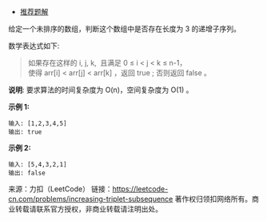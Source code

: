* [推荐题解](https://leetcode-cn.com/problems/increasing-triplet-subsequence/solution/c-xian-xing-shi-jian-fu-za-du-xiang-xi-jie-xi-da-b/)

给定一个未排序的数组，判断这个数组中是否存在长度为 3 的递增子序列。

数学表达式如下:

> 如果存在这样的 i, j, k,  且满足 0 ≤ i < j < k ≤ n-1，  
> 使得 arr[i] < arr[j] < arr[k] ，返回 true ; 否则返回 false 。

**说明**: 要求算法的时间复杂度为 O(n)，空间复杂度为 O(1) 。

**示例 1:**
```
输入: [1,2,3,4,5]
输出: true
```
**示例 2:**
```
输入: [5,4,3,2,1]
输出: false
```
来源：力扣（LeetCode）
链接：https://leetcode-cn.com/problems/increasing-triplet-subsequence
著作权归领扣网络所有。商业转载请联系官方授权，非商业转载请注明出处。
